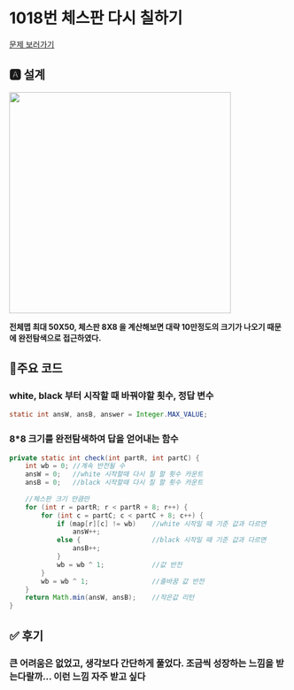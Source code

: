 # 1018번 체스판 다시 칠하기
[문제 보러가기](https://www.acmicpc.net/problem/1018)

## 🅰 설계

<img src="https://user-images.githubusercontent.com/69133236/107893941-471cf600-6f71-11eb-8401-c2c8e9354ed7.png" height="400">

**전체맵 최대 50X50, 체스판 8X8 을 계산해보면 대략 10만정도의 크기가 나오기 때문에 완전탐색으로 접근하였다.**



## 💬주요 코드
### white, black 부터 시작할 때 바꿔야할 횟수, 정답 변수
```java
static int ansW, ansB, answer = Integer.MAX_VALUE;
```

### 8*8 크기를 완전탐색하여 답을 얻어내는 함수
```java
private static int check(int partR, int partC) {
    int wb = 0; //계속 반전될 수
    ansW = 0;	//white 시작할때 다시 칠 할 횟수 카운트
    ansB = 0;	//black 시작할때 다시 칠 할 횟수 카운트
    
    //체스판 크기 만큼만
    for (int r = partR; r < partR + 8; r++) {
        for (int c = partC; c < partC + 8; c++) {
            if (map[r][c] != wb)	//white 시작일 때 기준 값과 다르면
                ansW++;
            else {					//black 시작일 때 기준 값과 다르면
                ansB++;
            }
            wb = wb ^ 1;			//값 반전
        }
        wb = wb ^ 1;				//줄바꿈 값 반전
    }
    return Math.min(ansW, ansB);	//작은값 리턴
}
```


## ✅ 후기
### 큰 어려움은 없었고, 생각보다 간단하게 풀었다. 조금씩 성장하는 느낌을 받는다랄까... 이런 느낌 자주 받고 싶다